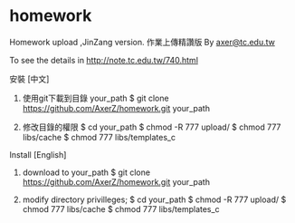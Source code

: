 homework
========

Homework upload ,JinZang version. 作業上傳精讚版 By axer@tc.edu.tw

To see the details in http://note.tc.edu.tw/740.html  

安裝 [中文]
1. 使用git下載到目錄 your_path
  $ git clone https://github.com/AxerZ/homework.git your_path

2. 修改目錄的權限
$ cd your_path
$ chmod -R 777 upload/
$ chmod 777 libs/cache
$ chmod 777 libs/templates_c


Install [English]
1. download to your_path
  $ git clone https://github.com/AxerZ/homework.git your_path

2. modify directory privilleges;
$ cd your_path
$ chmod -R 777 upload/
$ chmod 777 libs/cache
$ chmod 777 libs/templates_c


